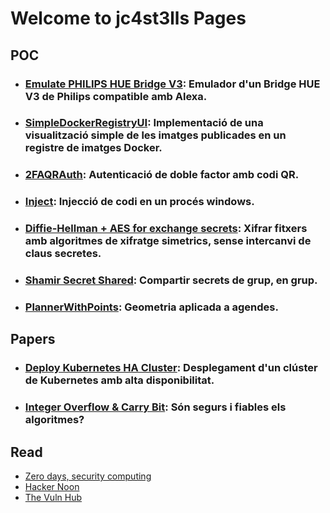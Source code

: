 # Welcome to jc4st3lls Pages

## POC 

- ### [Emulate PHILIPS HUE Bridge V3](https://github.com/jc4st3lls/VirtualHUEBridge): Emulador d'un Bridge HUE V3 de Philips compatible amb Alexa.
- ### [SimpleDockerRegistryUI](https://github.com/jc4st3lls/SimpleDockerRegistryUI): Implementació de una visualització simple de les imatges publicades en un registre de imatges Docker.

- ### [2FAQRAuth](https://github.com/jc4st3lls/2FAQRAuth): Autenticació de doble factor amb codi QR.
- ### [Inject](https://github.com/jc4st3lls/Inject): Injecció de codi en un procés windows.
- ### [Diffie-Hellman + AES for exchange secrets](https://github.com/jc4st3lls/DH): Xifrar fitxers amb algoritmes de xifratge simetrics, sense intercanvi de claus secretes.
- ### [Shamir Secret Shared](https://github.com/jc4st3lls/ShamirCore): Compartir secrets de grup, en grup.
- ### [PlannerWithPoints](https://github.com/jc4st3lls/plannerwithpoints): Geometria aplicada a agendes.
## Papers

- ### [Deploy Kubernetes HA Cluster](https://jc4st3lls.github.io/jc4st3llsHAK8s.pdf): Desplegament d'un clúster de Kubernetes amb alta disponibilitat.
- ### [Integer Overflow & Carry Bit](https://jc4st3lls.github.io/jc4st3llsIntOverflow.pdf): Són segurs i fiables els algoritmes?

## Read

- [Zero days, security computing](https://paper.li/f-1385054480#/)
- [Hacker Noon](https://hackernoon.com/)
- [The Vuln Hub](https://www.vulnhub.com/)
